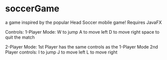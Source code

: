 # soccerGame
a game inspired by the popular Head Soccer mobile game!
Requires JavaFX

Controls:
1-Player Mode:
W to jump
A to move left
D to move right
space to quit the match

2-Player Mode:
1st Player has the same controls as the 1-Player Mode
2nd Player controls:
I to jump
J to move left
L to move right

